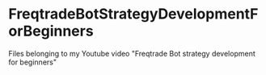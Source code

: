 # FreqtradeBotStrategyDevelopmentForBeginners
Files belonging to my Youtube video "Freqtrade Bot strategy development for beginners"
